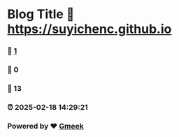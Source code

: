# Blog Title :link: https://suyichenc.github.io 
### :page_facing_up: [1](https://suyichenc.github.io/tag.html) 
### :speech_balloon: 0 
### :hibiscus: 13 
### :alarm_clock: 2025-02-18 14:29:21 
### Powered by :heart: [Gmeek](https://github.com/Meekdai/Gmeek)
